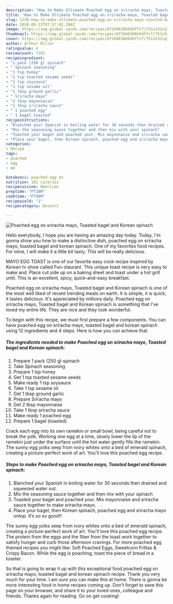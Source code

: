 ```yaml
---
description: "How to Make Ultimate Poached egg on sriracha mayo, Toasted bagel and Korean spinach"
title: "How to Make Ultimate Poached egg on sriracha mayo, Toasted bagel and Korean spinach"
slug: 1230-how-to-make-ultimate-poached-egg-on-sriracha-mayo-toasted-bagel-and-korean-spinach
date: 2020-09-21T07:57:02.284Z
image: https://img-global.cpcdn.com/recipes/bf1046386b9dffcf/751x532cq70/poached-egg-on-sriracha-mayo-toasted-bagel-and-korean-spinach-recipe-main-photo.jpg
thumbnail: https://img-global.cpcdn.com/recipes/bf1046386b9dffcf/751x532cq70/poached-egg-on-sriracha-mayo-toasted-bagel-and-korean-spinach-recipe-main-photo.jpg
cover: https://img-global.cpcdn.com/recipes/bf1046386b9dffcf/751x532cq70/poached-egg-on-sriracha-mayo-toasted-bagel-and-korean-spinach-recipe-main-photo.jpg
author: Arthur Miller
ratingvalue: 4
reviewcount: 7181
recipeingredient:
- "1 pack (250 g) spinach"
- " Spinach seasoning"
- "1 tsp honey"
- "1 tsp toasted sesame seeds"
- "1 tsp soysauce"
- "1 tsp sesame oil"
- "1 tbsp ground garlic"
- " Sriracha mayo"
- "2 tbsp mayonnaise"
- "1 tbsp sriracha sauce"
- " 1 poached egg"
- " 1 bagel toasted"
recipeinstructions:
- "Blanched your Spanish in boiling water for 30 seconds then drained and squeezed water out."
- "Mix the seasoning sauce together and then mix with your spinach"
- "Toasted your bagel and poached your. Mix mayonnaise and sriracha sauce together to make sriracha mayo."
- "Place your bagel, then Korean spinach, poached egg and sriracha mayo ontop. It’s so so good!!"
categories:
- Recipe
tags:
- poached
- egg
- on

katakunci: poached egg on 
nutrition: 101 calories
recipecuisine: American
preptime: "PT28M"
cooktime: "PT46M"
recipeyield: "1"
recipecategory: Dessert

---
```



![Poached egg on sriracha mayo, Toasted bagel and Korean spinach](https://img-global.cpcdn.com/recipes/bf1046386b9dffcf/751x532cq70/poached-egg-on-sriracha-mayo-toasted-bagel-and-korean-spinach-recipe-main-photo.jpg)

Hello everybody, I hope you are having an amazing day today. Today, I'm gonna show you how to make a distinctive dish, poached egg on sriracha mayo, toasted bagel and korean spinach. One of my favorites food recipes. For mine, I will make it a little bit tasty. This will be really delicious.

MAYO EGG TOAST is one of our favorite easy cook recipe inspired by Korean tv show called Fun-staurant. This unique toast recipe is very easy to make and. Place cut side up on a baking sheet and toast under a hot grill until. This is an excellent, spicy, quick-and-easy breakfast.

Poached egg on sriracha mayo, Toasted bagel and Korean spinach is one of the most well liked of recent trending meals on earth. It is simple, it is quick, it tastes delicious. It's appreciated by millions daily. Poached egg on sriracha mayo, Toasted bagel and Korean spinach is something that I've loved my entire life. They are nice and they look wonderful.


To begin with this recipe, we must first prepare a few components. You can have poached egg on sriracha mayo, toasted bagel and korean spinach using 12 ingredients and 4 steps. Here is how you can achieve that.

<!--inarticleads1-->

##### The ingredients needed to make Poached egg on sriracha mayo, Toasted bagel and Korean spinach:

1. Prepare 1 pack (250 g) spinach
1. Take  Spinach seasoning
1. Prepare 1 tsp honey
1. Get 1 tsp toasted sesame seeds
1. Make ready 1 tsp soysauce
1. Take 1 tsp sesame oil
1. Get 1 tbsp ground garlic
1. Prepare  Sriracha mayo
1. Get 2 tbsp mayonnaise
1. Take 1 tbsp sriracha sauce
1. Make ready  1 poached egg
1. Prepare  1 bagel (toasted)


Crack each egg into its own ramekin or small bowl, being careful not to break the yolk. Working one egg at a time, slowly lower the lip of the ramekin just under the surface until the hot water gently fills the ramekin. The sunny egg yolks seep from ivory whites onto a bed of emerald spinach, creating a picture-perfect work of art. You&#39;ll love this poached egg recipe. 

<!--inarticleads2-->

##### Steps to make Poached egg on sriracha mayo, Toasted bagel and Korean spinach:

1. Blanched your Spanish in boiling water for 30 seconds then drained and squeezed water out.
1. Mix the seasoning sauce together and then mix with your spinach
1. Toasted your bagel and poached your. Mix mayonnaise and sriracha sauce together to make sriracha mayo.
1. Place your bagel, then Korean spinach, poached egg and sriracha mayo ontop. It’s so so good!!


The sunny egg yolks seep from ivory whites onto a bed of emerald spinach, creating a picture-perfect work of art. You&#39;ll love this poached egg recipe. The protein from the eggs and the fiber from the toast work together to satisfy hunger and curb those afternoon cravings. For more poached egg themed recipes you might like: Soft Poached Eggs, Sweetcorn Frittas &amp; Crispy Bacon. While the egg is poaching, toast the piece of bread in a toaster. 

So that is going to wrap it up with this exceptional food poached egg on sriracha mayo, toasted bagel and korean spinach recipe. Thank you very much for your time. I am sure you can make this at home. There is gonna be more interesting food in home recipes coming up. Don't forget to save this page on your browser, and share it to your loved ones, colleague and friends. Thanks again for reading. Go on get cooking!
